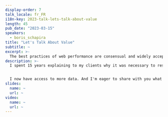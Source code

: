 ```yaml
---
display-order: 7
talk_locale: fr_FR
i18n-key: 2023-talk-lets-talk-about-value
length: 45
pub_date: "2023-03-15"
speakers:
  - boris_schapira
title: "Let's Talk About Value"
subtitle: ~
excerpt: >-
  The best practices of web performance are consensual and widely accepted, but how can we value them from a business point of view?
description: >-
  I spent 15 years explaining to my clients why it was necessary to respect this or that good development practice. Like many, I relied on authority, citing studies conducted by this or that major company, but without necessarily having the ability to project or measure the value of the optimizations I was proposing. 


  I now have access to more data. And I'm eager to share with you what I've learned about the value of our work and why it should be crucial to embed these thoughts in all digital/marketing structures.
slides:
  name: ~
  url: ~
video:
  name: ~
  url: ~
---
```

